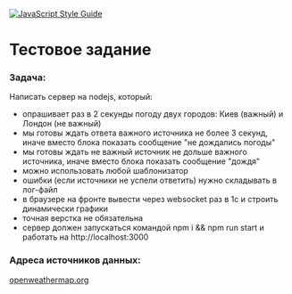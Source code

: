 [![JavaScript Style Guide](https://cdn.rawgit.com/standard/standard/master/badge.svg)](https://github.com/standard/standard)
# Тестовое задание
### Задача:
Написать сервер на nodejs, который:
- опрашивает раз в 2 секунды погоду  двух городов: Киев (важный) и Лондон (не важный)
- мы готовы ждать ответа важного источника не более 3 секунд, иначе вместо блока показать сообщение "не дождались погоды"
- мы готовы ждать не важный источник не дольше важного источника, иначе вместо блока показать сообщение "дождя"
- можно использовать любой шаблонизатор
- ошибки (если источники не успели ответить) нужно складывать в лог-файл
- в браузере на фронте вывести через websocket раз в 1с и строить динамически графики
- точная верстка не обязательна
- сервер должен запускаться командой npm i && npm run start и работать на http://localhost:3000
### Адреса источников данных:
[openweathermap.org](https://www.openweathermap.org/current)